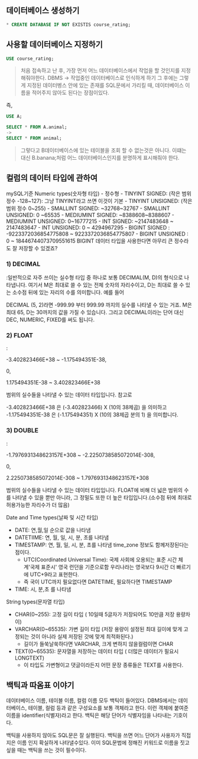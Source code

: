 ## 데이터베이스 생성하기
```sql
* CREATE DATABASE IF NOT EXISTIS course_rating;
```
## 사용할 데이터베이스 지정하기
```sql
USE course_rating;
```
>  처음 접속하고 난 후, 가장 먼저 어느 데이터베이스에서 작업을 할 것인지를 지정해줘야한다.
>  DBMS -> 작업중인 데이터베이스로 인식하게 하기 그 후에는 그렇게 지정된 데이터벵스 안에 있는 존재를 SQL문에서 가리킬 때, 데이터베이스 이름을 적어주지 않아도 된다는 장점이있다.

즉,
```sql
USE A;

SELECT * FROM A.animal;
->
SELECT * FROM animal;
```
> 그렇다고 B데이터베이스에 있는 테이블을 조회 할 수 없는것은 아니다.
> 이떄는 대신 B.banana;처럼 어느 데이터베이스인지를 분명하게  표시해줘야 한다.

## 컬럼의 데이터 타입에 관하여
mySQL기준
Numeric types(숫자형 타입)
	- 정수형 
	- TINYINT SIGNED: (작은 범위 정수 -128~127): 그냥 TINYINT라고 쓰면 이것이 기본
	- TINYINT UNSIGNED: (작은 범위 정수 0~255)
	- SMALLINT SIGNED: ~32768~32767
	- SMALLINT UNSIGNED: 0 ~65535
	- MEDIUMINT SIGNED: ~8388608~8388607
	- MEDIUMINT UNSIGNED: 0~16777215
	- INT SIGNED:  ~2147483648 ~ 2147483647
	- INT UNSIGNED: 0 ~ 4294967295
	- BIGINT SIGNED : -9223372036854775808 ~ 9223372036854775807
	- BIGINT UNSIGNED : 0 ~ 18446744073709551615
BIGINT 데이터 타입을 사용한다면 아무리 큰 정수라도 잘 저장할 수 있겠죠?
### 1) DECIMAL

:일반적으로 자주 쓰이는 실수형 타입 중 하나로 보통 DECIMAL(M, D)의 형식으로 나타냅니다. 여기서 M은 최대로 쓸 수 있는 전체 숫자의 자리수이고, D는 최대로 쓸 수 있는 소수점 뒤에 있는 자리의 수를 의미합니다. 예를 들어

DECIMAL (5, 2)라면 -999.99 부터 999.99 까지의 실수를 나타낼 수 있는 거죠.
M은 최대 65, D는 30까지의 값을 가질 수 있습니다.
그리고 DECIMAL이라는 단어 대신 DEC, NUMERIC, FIXED를 써도 됩니다.

### 2) FLOAT

:

-3.402823466E+38 ~ -1.175494351E-38,

0,

1.175494351E-38 ~ 3.402823466E+38

범위의 실수들을 나타낼 수 있는 데이터 타입입니다. 참고로

-3.402823466E+38 은 (-3.402823466) X (10의 38제곱) 을 의미하고 -1.175494351E-38 은 (-1.175494351) X (10의 38제곱 분의 1) 을 의미합니다.

### 3) DOUBLE

:

-1.7976931348623157E+308 ~ -2.2250738585072014E-308,

0,

2.2250738585072014E-308 ~ 1.7976931348623157E+308

범위의 실수들을 나타낼 수 있는 데이터 타입입니다. FLOAT에 비해 더 넓은 범위의 수를 나타낼 수 있을 뿐만 아니라, 그 정밀도 또한 더 높은 타입입니다.(소수점 뒤에 최대로 허용가능한 자리수가 더 많음)

Date and Time types(날짜 및 시간 타입)
- DATE: 연,월,일 순으로 값을 나타냄
- DATETIIME: 연, 월, 일, 시, 분, 초를 나타냄
- TIMESTAMP: 연, 월, 일, 시, 분, 초를 나타냄 time_zone 정보도 함께저장된다는 점이다.
	- UTC(Coordinated Universal Time): 국제 사회에 오용되는 표준 시간 체계'국제 표준시' 영국 런던을 기준으로함 우리나라는 영국보다 9시간 더 빠르기에 UTC+9라고 표현한다.
	- 즉 국이 UTC까지 필요없다면 DATETIME, 필요하다면 TIMESTAMP
-  TIME: 시, 분,초 를 나타냄

String types(문자열 타입)
- CHAR(0~255): 고정 길이 타입 ( 10일때 5글자가 저장되어도 10만큼  저장 용량차이)
- VARCHAR(0~65535):  가변 길이 타입 (저장 용량이 설정된 최대 길이에 맞게 고정되는 것이 아니라 실제 저장된 갓에 맞게 최적화된다.)
	- 길이가 들쑥날쑥하다면 VARCHAR, 크게 변하지 않을컬럼이면 CHAR
- TEXT(0~65535): 문자열을 저장하는 데이터 타입 ( 더많은 데이터가 필요시 LONGTEXT)
	- 이 타입도 가변형이고 댓글이라든지 어떤 문장 종류들은 TEXT를 사용한다.

## 백틱과 따옴표 이야기
데이터베이스 이름, 테이블 이름, 컬럼 이름 모두 백틱이 들어있다.
DBMS에서는 데이터베이스, 테이블, 컬럼 등과 같은 구성요소를 보통 객체라고 한다.
이런 객체에 붙여준 이름을 identifier(식별자)라고 한다. 백틱은  해당 단어가 식별자임을 나타내는 기호이다.

백틱을 사용하지 않아도 SQL문은 잘 실행된다.
백틱을 쓰면 어느 단어가 사용자가 직접 지은 이름 인지 확실하게 나타낼수있다.
이미 SQL문법에 정해진 키워드로 이름을 짓고 싶을 때는 백틱을 쓰는 것이 필수이다.

